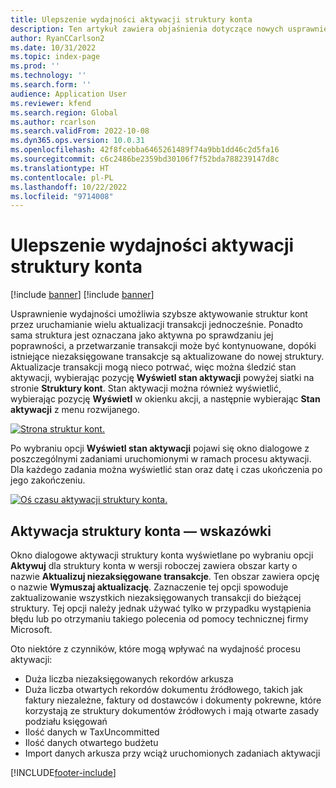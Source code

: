 ```yaml
---
title: Ulepszenie wydajności aktywacji struktury konta
description: Ten artykuł zawiera objaśnienia dotyczące nowych usprawnień wydajności dla procesu aktywacji struktury konta.
author: RyanCCarlson2
ms.date: 10/31/2022
ms.topic: index-page
ms.prod: ''
ms.technology: ''
ms.search.form: ''
audience: Application User
ms.reviewer: kfend
ms.search.region: Global
ms.author: rcarlson
ms.search.validFrom: 2022-10-08
ms.dyn365.ops.version: 10.0.31
ms.openlocfilehash: 42f8fcebba6465261489f74a9bb1dd46c2d5fa16
ms.sourcegitcommit: c6c2486be2359bd30106f7f52bda788239147d8c
ms.translationtype: HT
ms.contentlocale: pl-PL
ms.lasthandoff: 10/22/2022
ms.locfileid: "9714008"
---
```

# <a name="account-structure-activation-performance-enhancement"></a>Ulepszenie wydajności aktywacji struktury konta

[!include [banner](../includes/banner.md)]
[!include [banner](../includes/preview-banner.md)]

Usprawnienie wydajności umożliwia szybsze aktywowanie struktur kont przez uruchamianie wielu aktualizacji transakcji jednocześnie. Ponadto sama struktura jest oznaczana jako aktywna po sprawdzaniu jej poprawności, a przetwarzanie transakcji może być kontynuowane, dopóki istniejące niezaksięgowane transakcje są aktualizowane do nowej struktury. Aktualizacje transakcji mogą nieco potrwać, więc można śledzić stan aktywacji, wybierając pozycję **Wyświetl stan aktywacji** powyżej siatki na stronie **Struktury kont**. Stan aktywacji można również wyświetlić, wybierając pozycję **Wyświetl** w okienku akcji, a następnie wybierając **Stan aktywacji** z menu rozwijanego.

[![Strona struktur kont.](./media/AccountStructure1.png)](./media/AccountStructure1.png)

Po wybraniu opcji **Wyświetl stan aktywacji** pojawi się okno dialogowe z poszczególnymi zadaniami uruchomionymi w ramach procesu aktywacji. Dla każdego zadania można wyświetlić stan oraz datę i czas ukończenia po jego zakończeniu.

[![Oś czasu aktywacji struktury konta.](./media/AccountStructureTimeline.png)](./media/AccountStructureTimeline.png)

## <a name="account-structure-activation-tips"></a>Aktywacja struktury konta — wskazówki

Okno dialogowe aktywacji struktury konta wyświetlane po wybraniu opcji **Aktywuj** dla struktury konta w wersji roboczej zawiera obszar karty o nazwie **Aktualizuj niezaksięgowane transakcje**. Ten obszar zawiera opcję o nazwie **Wymuszaj aktualizację**. Zaznaczenie tej opcji spowoduje zaktualizowanie wszystkich niezaksięgowanych transakcji do bieżącej struktury. Tej opcji należy jednak używać tylko w przypadku wystąpienia błędu lub po otrzymaniu takiego polecenia od pomocy technicznej firmy Microsoft.

Oto niektóre z czynników, które mogą wpływać na wydajność procesu aktywacji:

- Duża liczba niezaksięgowanych rekordów arkusza
- Duża liczba otwartych rekordów dokumentu źródłowego, takich jak faktury niezależne, faktury od dostawców i dokumenty pokrewne, które korzystają ze struktury dokumentów źródłowych i mają otwarte zasady podziału księgowań
- Ilość danych w TaxUncommitted
- Ilość danych otwartego budżetu
- Import danych arkusza przy wciąż uruchomionych zadaniach aktywacji

[!INCLUDE[footer-include](../../includes/footer-banner.md)]

